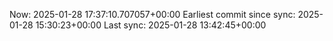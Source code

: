 Now: 2025-01-28 17:37:10.707057+00:00 Earliest commit since sync: 2025-01-28 15:30:23+00:00 Last sync: 2025-01-28 13:42:45+00:00
